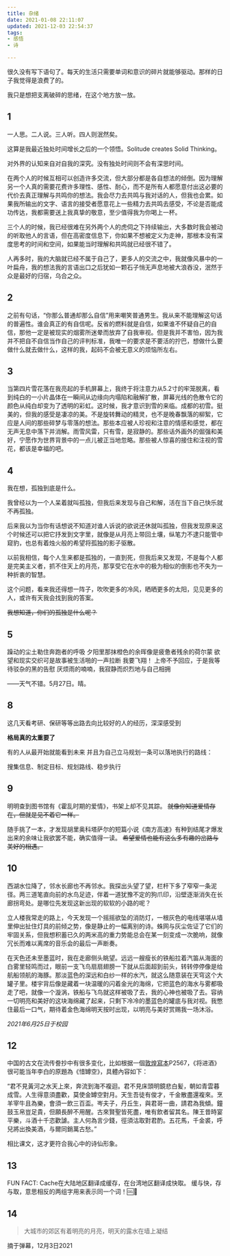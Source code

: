 ```yaml
---
title: 杂绪
date: 2021-01-08 22:11:07
updated: 2021-12-03 22:54:37
tags:
- 感悟 
- 诗

---
```


很久没有写下语句了。每天的生活只需要单词和意识的碎片就能够驱动。那样的日子我觉得是浪费了的。

我只是想把支离破碎的思绪，在这个地方放一放。

<!--more-->

## 1

一人思。二人说。三人听。四人则泯然矣。

这算是我最近独处时间增长之后的一个领悟。Solitude creates Solid Thinking。

对外界的认知来自对自我的深究。没有独处时间则不会有深思时间。

在两个人的时候互相可以创造许多交流，但大部分都是各自想法的倾倒。因为理解另一个人真的需要花费许多理性、感性、耐心，而不是所有人都愿意付出这必要的代价去真正理解与共鸣你的想法。我会尽力去共鸣与我对话的人，但我也会累。如果我所输出的文字、语言的接受者愿意花上一些精力去共鸣去感受，不论是否能成功传达，我都需要送上我真挚的敬意，至少值得我为你喝上一杯。

三个人的时候，我已经很难在另外两个人的虎伺之下持续输出，大多数时我会被动的听取他人的言语，但在高密度信息下，你如果不想被定义为走神，那根本没有深度思考的时间和空间，如果能当时理解和共鸣就已经很不错了。

人再多时，我的大脑就已经不属于自己了，更多人的交流之中，我就像风暴中的一叶扁舟，我的想法我的言语出口之后犹如一颗石子悄无声息地被大浪吞没，泯然于众是最好的归宿，乌合之众。

## 2

之前有句话，“你那么普通却那么自信”用来嘲笑普通男生。我从来不能理解这句话的普遍性。谁会真正的有自信呢。反省的燃料就是自信，如果谁不怀疑自己的自信，那他一定是被现实的烟雾所迷晕而放弃了自我审视。但是我并不害怕，因为我并不把自不自信当作自己的评判标准，我唯一的要求是不要活的拧巴，想做什么要做什么就去做什么，这样的我，起码不会被无意义的烦恼所左右。

## 3

当第四片雪花落在我亮起的手机屏幕上，我终于将注意力从5.2寸的牢笼脱离，看到纯白的一小片晶体在一瞬间从边缘向内塌陷和融解扩散，屏幕光线的色散令它的颜色从纯白却变为了透明的彩虹。这时候，我才意识到雪的来临。成都的初雪。挺美的，但我的感受是凄凉的美。不是旋转舞动的精灵，也不是晚春飘落的柳絮，它应是人间的那些碎梦与零落的想法。那些本应被人珍视和注意的情感和感觉，都在无声无息中落下并消解。雨雪风雷，只有雪，是寂静的。那些话外画外的倔强和美好，宁愿作为世界背景中的一点儿被正当地忽略。那些被人惊喜的接住和注视的雪花，都该是幸福的吧。

## 4

我在想，孤独到底是什么。

我曾经以为一个人呆着就叫孤独，但我后来发现与自己和解，活在当下自己快乐就不再孤独。

后来我以为当你有话想说不知道对谁人诉说的欲说还休就叫孤独，但我发现原来这个时候还可以把它抒发到文字里，就像是从月亮上带回土壤，纵笔力不逮只能管中窥豹，也总有着烛火般的希望将孤独的影子驱散。

以前我相信，每个人生来都是孤独的，一直到死，但我后来又发现，不是每个人都是完美主义者，抓不住天上的月亮，那享受它在水中的极为相似的倒影也不失为一种折衷的智慧。

这个问题，看来我还得想一阵子，吹吹更多的冷风，晒晒更多的太阳，见见更多的人，或许有天我会找到我的答案。

~~我想知道，你们的孤独是什么呢？~~

## 5
躁动的尘土勒住奔跑者的呼吸
夕阳里那抹橙色的余晖像是疲惫者残余的荷尔蒙
欲望和现实交织可是故事被生活啪的一声拉断
我要飞翔！
上帝不予回应，于是我等待驳杂的黑的告慰
厌烦雨的喃喃，我寂静而炽烈地与自己相拥


——天气不错。5月27日。晴。

## 8

这几天看考研、保研等等出路去向比较好的人的经历，深深感受到

**格局真的太重要了**

有的人从最开始就能看到未来
并且为自己立马规划一条可以落地执行的路线：

搜集信息、制定目标、规划路线、稳步执行

## 9

明明查到图书馆有《霍乱时期的爱情》，书架上却不见其踪。
~~就像你知道爱情存在，但就是见不着它一样。~~

随手挑了一本，才发现胡里奥科塔萨尔的短篇小说《南方高速》有种到结尾才爆发出来的余味让我欲罢不能，确实值得一读。
~~希望爱情也能有这么多有趣的岔路与美好的相遇。~~

## 10

西湖水位降了，邻水长廊也不再邻水。我探出头望了望，栏杆下多了窄窄一条泥径。两三道笔直向前的水鸟足迹，伴着一道犹豫不定的狗爪印，沿壁逐渐消失在长廊拐弯处。是哪位先发现这新出现的软软的小路的呢？

立人楼我常走的路上，今天发现一个摇摇欲坠的消防灯，一根灰色的电线堪堪从墙里伸出扯住灯具的前倾之势，像是静止的一幅离别的诗。蛛网与灰尘佐证了它们的牢固关系，但我想积蓄已久的两米高的重力势能总会在某一刻变成一次脆响，就像冗长而难以离席的音乐会的最后一声断奏。

在天色还未至墨蓝时，我在走廊侧头眺望。远远一艘瘦长的铁船拉着汽笛从海面的白雾里轻鸣而过，眼前一支飞鸟扇扇翅膀一下就从后面超到前头，转转停停像是给航船领航的海豚。那淡蓝色的深远和白纱一样的水汽，就这么随意装在天穹这个大罐子里。楼宇背后像是藏着一块温暖的闪着金光的海绵，它把蓝色的海水与雾都吸走了吧，就像一个漩涡，铁船与飞鸟就这样被吸了去，我的心神也被吸了去。容纳一切明亮和美好的这块海绵藏了起来，只剩下冷冷的墨蓝色的罐底与我对视。我憋住最后一口气，期待着金色海绵明天按时出现，以明亮与美好赏赐我一场沐浴。

*2021年6月25日于校园*

## 12

中国的古文在流传誊抄中有很多变化，比如根据一個[敦煌寫本](https://www.douban.com/note/702324257/)P2567，《将进酒》很可能当年李白的原題為《惜罇空》，具體內容如下：

“君不見黃河之水天上來，奔流到海不複迴。君不見床頭明鏡悲白髪，朝如青雲暮成雪。人生得意須盡歡，莫使金罇空對月。天生吾徒有俊才，千金散盡還複來。烹羊宰牛且為樂，會須一飲三百盃。岑夫子，丹丘生，與君哥一曲，請君為我傾。鐘鼓玉帛豈足貴，但願長醉不用醒。古來賢聖皆死盡，唯有飲者留其名。陳王昔時宴平樂，斗酒十千恣歡謔。主人何為言少錢，徑須沽取對君酌。五花馬，千金裘，呼兒將出換美酒，与爾同銷萬古愁。” 

相比课文，这才更符合我心中的诗仙形象。

## 13

FUN FACT:
Cache在大陆地区翻译成缓存，在台湾地区翻译成快取。
缓与快，存与取，意思相反的两组字用来表示同一个词！🆒🤨

## 14

> 大城市的郊区有着明亮的月亮，明天的露水在墙上凝结

摘于弹幕，12月3日2021
